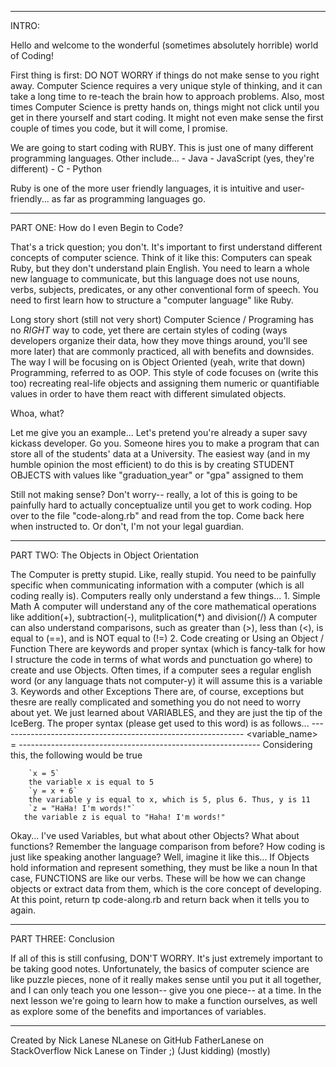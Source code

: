 -----------------------------------------------------------------------------------------
INTRO: 

Hello and welcome to the wonderful (sometimes absolutely horrible) world of Coding!

First thing is first: DO NOT WORRY if things do not make sense to you right away. Computer Science requires a very unique style of thinking, and it can take a long time to re-teach the brain how to approach problems. Also, most times Computer Science is pretty hands on, things might not click until you get in there yourself and start coding. It might not even make sense the first couple of times you code, but it will come, I promise. 

We are going to start coding with RUBY. This is just one of many different programming languages. Other include...
    - Java
    - JavaScript (yes, they're different)
    - C
    - Python

Ruby is one of the more user friendly languages, it is intuitive and user-friendly... as far as programming languages go. 

-----------------------------------------------------------------------------------------
PART ONE: How do I even Begin to Code?

That's a trick question; you don't. It's important to first understand different concepts of computer science. Think of it like this: Computers can speak Ruby, but they don't understand plain English. You need to learn a whole new language to communicate, but this language does not use nouns, verbs, subjects, predicates, or any other conventional form of speech. You need to first learn how to structure a "computer language" like Ruby. 

Long story short (still not very short) Computer Science / Programing has no *RIGHT* way to code, yet there are certain styles of coding (ways developers organize their data, how they move things around, you'll see more later) that are commonly practiced, all with benefits and downsides. The way I will be focusing on is Object Oriented (yeah, write that down) Programming, referred to as OOP. This style of code focuses on (write this too) recreating real-life objects and assigning them numeric or quantifiable values in order to have them react with different simulated objects.

Whoa, what?

Let me give you an example... 
Let's pretend you're already a super savy kickass developer. Go you. Someone hires you to make a program that can store all of the students' data at a University. The easiest way (and in my humble opinion the most efficient) to do this is by creating STUDENT OBJECTS with values like "graduation_year" or "gpa" assigned to them 

Still not making sense? 
Don't worry-- really, a lot of this is going to be painfully hard to actually conceptualize until you get to work coding. Hop over to the file "code-along.rb" and read from the top. Come back here when instructed to. Or don't, I'm not your legal guardian. 


---------------------------------------------------------------------------------------
PART TWO: The Objects in Object Orientation

The Computer is pretty stupid. Like, really stupid. You need to be painfully specific when communicating information with a computer (which is all coding really is). Computers really only understand a few things...
    1. Simple Math
        A computer will understand any of the core mathematical operations like addition(+), subtraction(-), mulitplication(*) and division(/)
        A computer can also understand comparisons, such as greater than (>), less than (<), is equal to (==), and is NOT equal to (!=)
    2. Code creating or Using an Object / Function
        There are keywords and proper syntax (which is fancy-talk for how I structure the code in terms of what words and punctuation go where) to create and use Objects. Often times, if a computer sees a regular english word (or any language thats not computer-y) it will assume this is a variable
    3. Keywords and other Exceptions
        There are, of course, exceptions but thesre are really complicated and something you do not need to worry about yet. 
We just learned about VARIABLES, and they are just the tip of the IceBerg. The proper syntax (please get used to this word) is as follows...
    -------------------------------------------------------------
        <variable_name> = <value>
    ------------------------------------------------------------
    Considering this, the following would be true
  
        `x = 5`      
        the variable x is equal to 5
        `y = x + 6`
        the variable y is equal to x, which is 5, plus 6. Thus, y is 11
        `z = "HaHa! I'm words!"`
       the variable z is equal to "Haha! I'm words!"  
  

Okay... I've used Variables, but what about other Objects? What about functions?
Remember the language comparison from before? How coding is just like speaking another language? Well, imagine it like this...
    If Objects hold information and represent something, they must be like a noun
In that case, FUNCTIONS are like our verbs. These will be how we can change objects or extract data from them, which is the core concept of developing. 
At this point, return tp code-along.rb and return back when it tells you to again. 


-----------------------------------------------------------------------------------------
PART THREE: Conclusion

If all of this is still confusing, DON'T WORRY. It's just extremely important to be taking good notes.
Unfortunately, the basics of computer science are like puzzle pieces, none of it really makes sense until
you put it all together, and I can only teach you one lesson-- give you one piece-- at a time. 
In the next lesson we're going to learn how to make a function ourselves, as well as explore some of
the benefits and importances of variables. 
_________________________________________________________________________________________________________________________


Created by Nick Lanese
 NLanese on GitHub
 FatherLanese on StackOverflow
 Nick Lanese on Tinder ;)
 (Just kidding)
 (mostly)
